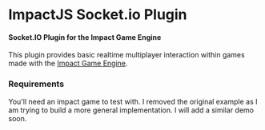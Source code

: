 ImpactJS Socket.io Plugin
==========

#### Socket.IO Plugin for the Impact Game Engine ####

This plugin provides basic realtime multiplayer interaction within games made with the [Impact Game Engine](http://impactjs.com/).

### Requirements ###

You'll need an impact game to test with. I removed the original example as I am trying to build a more general implementation. I will add a similar demo soon.


